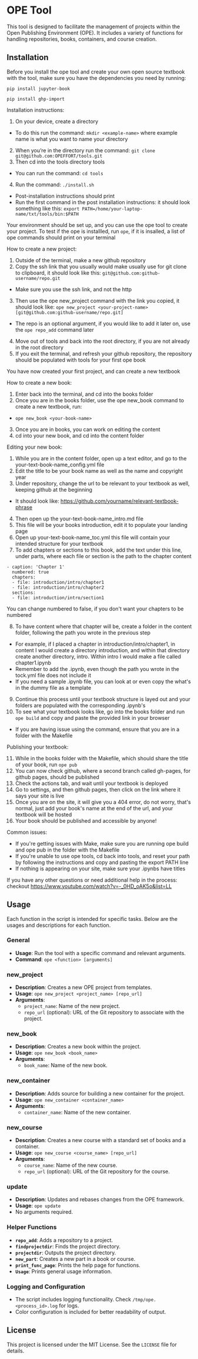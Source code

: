 # OPE Tool

This tool is designed to facilitate the management of projects within the Open Publishing Environment (OPE). It includes a variety of functions for handling repositories, books, containers, and course creation.

## Installation
Before you install the ope tool and create your own open source textbook with the tool, make sure you have the dependencies you need by running:

```pip install jupyter-book```

```pip install ghp-import```

Installation instructions:
1. On your device, create a directory
- To do this run the command: ```mkdir <example-name>``` where example name is what you want to name your directory
2. When you’re in the directory run the command: ```git clone git@github.com:OPEFFORT/tools.git```
3. Then cd into the tools directory tools
- You can run the command: ```cd tools```
4. Run the command: ```./install.sh```
- Post-installation instructions should print
- Run the first command in the post installation instructions: it should look something like this: ```export PATH=/home/your-laptop-name/txt/tools/bin:$PATH```

Your environment should be set up, and you can use the ope tool to create your project. To test if the ope is installled, run ```ope```, if it is insalled, a list of ope commands should print on your terminal

How to create a new project:
1. Outside of the terminal, make a new github repository
2. Copy the ssh link that you usually would make usually use for git clone to clipboard, it should look like this: ```git@github.com:github-username/repo.git```
- Make sure you use the ssh link, and not the http
3. Then use the ope new_project command with the link you copied, it should look like: ```ope new_project <your-project-name> [git@github.com:github-username/repo.git]```
- The repo is an optional argument, if you would like to add it later on, use the ```ope repo_add``` command later
4. Move out of tools and back into the root directory, if you are not already in the root directory
5. If you exit the terminal, and refresh your github repository, the repository should be populated with tools for your first ope book

You have now created your first project, and can create a new textbook

How to create a new book:
1. Enter back into the terminal, and cd into the books folder
2. Once you are in the books folder, use the ope new_book command to create a new textbook, run:
- ```ope new_book <your-book-name>```
3. Once you are in books, you can work on editing the content
4. cd into your new book, and cd into the content folder

Editing your new book:
1. While you are in the content folder, open up a text editor, and go to the your-text-book-name_config.yml file
2. Edit the title to be your book name as well as the name and copyright year
3. Under repository, change the url to be relevant to your textbook as well, keeping github at the beginning
- It should look like: https://github.com/yourname/relevant-textbook-phrase
4. Then open up the your-text-book-name_intro.md file
5. This file will be your books introduction, edit it to populate your landing page
6. Open up your-text-book-name_toc.yml this file will contain your intended structure for your textbook
7. To add chapters or sections to this book, add the text under this line, under parts, where each file or section is the path to the chapter content
```
- caption: 'Chapter 1'
  numbered: true
  chapters:
  - file: introduction/intro/chapter1
  - file: introduction/intro/chapter2
  sections:
  - file: introduction/intro/section1
```
You can change numbered to false, if you don't want your chapters to be numbered

8. To have content where that chapter will be, create a folder in the content folder, following the path you wrote in the previous step
  - For example, if I placed a chapter in introduction/intro/chapter1, in content I would create a directory introduction, and within that directory create another directory, intro. Within intro I would make a file called chapter1.ipynb
  - Remember to add the .ipynb, even though the path you wrote in the tock.yml file does not include it
  - If you need a sample .ipynb file, you can look at or even copy the what's in the dummy file as a template
9. Continue this process until your textbook structure is layed out and your folders are populated with the corresponding .ipynb's
10. To see what your textbook looks like, go into the books folder and run ```ope build``` and copy and paste the provided link in your browser
  - If you are having issue using the command, ensure that you are in a folder with the Makefile


Publishing your textbook:

11. While in the books folder with the Makefile, which should share the title of your book, run ```ope pub```
12. You can now check github, where a second branch called gh-pages, for github pages, should be published
13. Check the actions tab, and wait until your textbook is deployed
14. Go to settings, and then github pages, then click on the link where it says your site is live
15. Once you are on the site, it will give you a 404 error, do not worry, that's normal, just add your book's name at the end of the url, and your textbook will be hosted
16. Your book should be published and accessible by anyone!


Common issues:
- If you're getting issues with Make, make sure you are running ope build and ope pub in the folder with the Makefile
- If you're unable to use ope tools, cd back into tools, and reset your path by following the instructions and copy and pasting the export PATH line
- If nothing is appearing on your site, make sure your .ipynbs have titles

If you have any other questions or need additional help in the process: checkout https://www.youtube.com/watch?v=-_0HD_oAK5o&list=LL

## Usage

Each function in the script is intended for specific tasks. Below are the usages and descriptions for each function.

### General

- **Usage**: Run the tool with a specific command and relevant arguments.
- **Command**: `ope <function> [arguments]`

### new_project

- **Description**: Creates a new OPE project from templates.
- **Usage**: `ope new_project <project_name> [repo_url]`
- **Arguments**:
  - `project_name`: Name of the new project.
  - `repo_url` (optional): URL of the Git repository to associate with the project.

### new_book

- **Description**: Creates a new book within the project.
- **Usage**: `ope new_book <book_name>`
- **Arguments**:
  - `book_name`: Name of the new book.

### new_container

- **Description**: Adds source for building a new container for the project.
- **Usage**: `ope new_container <container_name>`
- **Arguments**:
  - `container_name`: Name of the new container.

### new_course

- **Description**: Creates a new course with a standard set of books and a container.
- **Usage**: `ope new_course <course_name> [repo_url]`
- **Arguments**:
  - `course_name`: Name of the new course.
  - `repo_url` (optional): URL of the Git repository for the course.

### update

- **Description**: Updates and rebases changes from the OPE framework.
- **Usage**: `ope update`
- No arguments required.

### Helper Functions

- **`repo_add`**: Adds a repository to a project.
- **`findprojectdir`**: Finds the project directory.
- **`projectdir`**: Outputs the project directory.
- **`new_part`**: Creates a new part in a book or course.
- **`print_func_page`**: Prints the help page for functions.
- **`Usage`**: Prints general usage information.

### Logging and Configuration

- The script includes logging functionality. Check `/tmp/ope.<process_id>.log` for logs.
- Color configuration is included for better readability of output.


## License

This project is licensed under the MIT License. See the `LICENSE` file for details.

